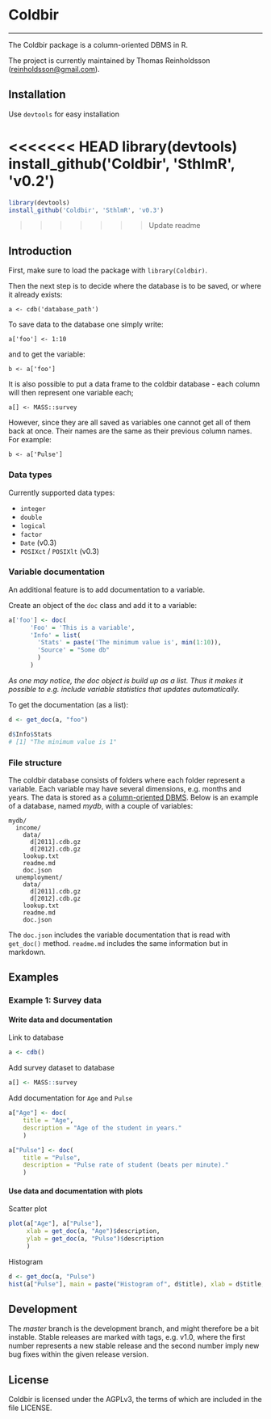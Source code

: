 # Coldbir
-----------------------

The Coldbir package is a column-oriented DBMS in R.

The project is currently maintained by Thomas Reinholdsson (<reinholdsson@gmail.com>).

## Installation

Use `devtools` for easy installation

<<<<<<< HEAD
    library(devtools)
    install_github('Coldbir', 'SthlmR', 'v0.2')
=======
```r
library(devtools)
install_github('Coldbir', 'SthlmR', 'v0.3')
```

>>>>>>> Update readme

## Introduction

First, make sure to load the package with `library(Coldbir)`.

Then the next step is to decide where the database is to be saved, or where it already exists:

    a <- cdb('database_path')

To save data to the database one simply write:

    a['foo'] <- 1:10

and to get the variable:

    b <- a['foo']

It is also possible to put a data frame to the coldbir database - each column will then represent one variable each;

    a[] <- MASS::survey

However, since they are all saved as variables one cannot get all of them back at once. Their names are the same as their previous column names. For example:

    b <- a['Pulse']

### Data types

Currently supported data types:

- `integer`
- `double`
- `logical`
- `factor`
- `Date` (v0.3)
- `POSIXct` / `POSIXlt` (v0.3)

### Variable documentation

An additional feature is to add documentation to a variable. 

Create an object of the `doc` class and add it to a variable:

```r
a['foo'] <- doc(
      'Foo' = 'This is a variable', 
      'Info' = list(
        'Stats' = paste('The minimum value is', min(1:10)),
        'Source' = "Some db"
        )
      )
```

*As one may notice, the doc object is build up as a list. Thus it makes it possible to e.g. include variable statistics that updates automatically.* 

To get the documentation (as a list):

```r
d <- get_doc(a, "foo")

d$Info$Stats
# [1] "The minimum value is 1"
```

### File structure

The coldbir database consists of folders where each folder represent a variable. 
Each variable may have several dimensions, e.g. months and years. 
The data is stored as a [column-oriented DBMS](http://en.wikipedia.org/wiki/Column-oriented_DBMS). 
Below is an example of a database, named *mydb*, with a couple of variables:

    mydb/
      income/
        data/
          d[2011].cdb.gz
          d[2012].cdb.gz
        lookup.txt
        readme.md
        doc.json
      unemployment/
        data/
          d[2011].cdb.gz
          d[2012].cdb.gz
        lookup.txt
        readme.md
        doc.json

The `doc.json` includes the variable documentation that is read with `get_doc()` method. `readme.md` includes the same information but in markdown.


## Examples

### Example 1: Survey data

#### Write data and documentation

Link to database
```r
a <- cdb()
```

Add survey dataset to database
```r
a[] <- MASS::survey
```
Add documentation for `Age` and `Pulse`
```r
a["Age"] <- doc(
    title = "Age",
    description = "Age of the student in years."
    )

a["Pulse"] <- doc(
    title = "Pulse",
    description = "Pulse rate of student (beats per minute)."
    )
```
#### Use data and documentation with plots

Scatter plot
```r
plot(a["Age"], a["Pulse"],
     xlab = get_doc(a, "Age")$description, 
     ylab = get_doc(a, "Pulse")$description
     )
```

Histogram
```r
d <- get_doc(a, "Pulse")
hist(a["Pulse"], main = paste("Histogram of", d$title), xlab = d$title, sub = d$description)
```

## Development

The *master* branch is the development branch, and might therefore be a bit instable. Stable releases are marked with tags, e.g. v1.0, where the first number represents a new stable release and the second number imply new bug fixes within the given release version.


## License

Coldbir is licensed under the AGPLv3, the terms of which are included in the file LICENSE.

